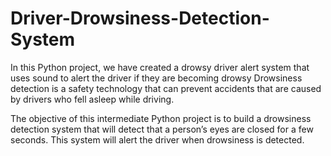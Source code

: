 # Driver-Drowsiness-Detection-System
In this Python project, we have created a drowsy driver alert system that uses sound to alert the driver if they are becoming drowsy
Drowsiness detection is a safety technology that can prevent accidents that are caused by drivers who fell asleep while driving.

The objective of this intermediate Python project is to build a drowsiness detection system that will detect that a person’s eyes are closed for a few seconds.
This system will alert the driver when drowsiness is detected.
